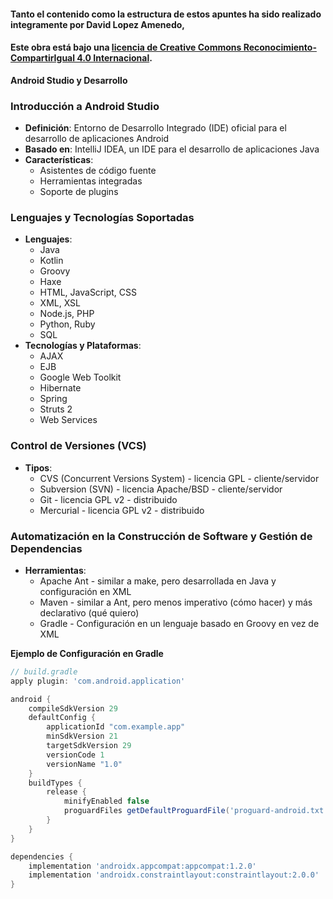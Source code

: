 #### Tanto el contenido como la estructura de estos apuntes ha sido realizado integramente por __David Lopez Amenedo__,
#### Este obra está bajo una [licencia de Creative Commons Reconocimiento-CompartirIgual 4.0 Internacional](https://creativecommons.org/licenses/by-sa/4.0/).


**Android Studio y Desarrollo**


### Introducción a Android Studio

* **Definición**: Entorno de Desarrollo Integrado (IDE) oficial para el desarrollo de aplicaciones Android
* **Basado en**: IntelliJ IDEA, un IDE para el desarrollo de aplicaciones Java
* **Características**:
	+ Asistentes de código fuente
	+ Herramientas integradas
	+ Soporte de plugins

### Lenguajes y Tecnologías Soportadas

* **Lenguajes**:
	+ Java
	+ Kotlin
	+ Groovy
	+ Haxe
	+ HTML, JavaScript, CSS
	+ XML, XSL
	+ Node.js, PHP
	+ Python, Ruby
	+ SQL
* **Tecnologías y Plataformas**:
	+ AJAX
	+ EJB
	+ Google Web Toolkit
	+ Hibernate
	+ Spring
	+ Struts 2
	+ Web Services

### Control de Versiones (VCS)

* **Tipos**:
	+ CVS (Concurrent Versions System) - licencia GPL - cliente/servidor
	+ Subversion (SVN) - licencia Apache/BSD - cliente/servidor
	+ Git - licencia GPL v2 - distribuido
	+ Mercurial - licencia GPL v2 - distribuido

### Automatización en la Construcción de Software y Gestión de Dependencias

* **Herramientas**:
	+ Apache Ant - similar a make, pero desarrollada en Java y configuración en XML
	+ Maven - similar a Ant, pero menos imperativo (cómo hacer) y más declarativo (qué quiero)
	+ Gradle - Configuración en un lenguaje basado en Groovy en vez de XML

**Ejemplo de Configuración en Gradle**
```groovy
// build.gradle
apply plugin: 'com.android.application'

android {
    compileSdkVersion 29
    defaultConfig {
        applicationId "com.example.app"
        minSdkVersion 21
        targetSdkVersion 29
        versionCode 1
        versionName "1.0"
    }
    buildTypes {
        release {
            minifyEnabled false
            proguardFiles getDefaultProguardFile('proguard-android.txt'), 'proguard-rules.pro'
        }
    }
}

dependencies {
    implementation 'androidx.appcompat:appcompat:1.2.0'
    implementation 'androidx.constraintlayout:constraintlayout:2.0.0'
}
```

